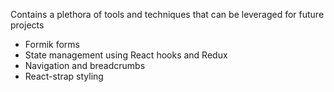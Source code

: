 Contains a plethora of tools and techniques that can be leveraged for future projects

 - Formik forms
 - State management using React hooks and Redux
 - Navigation and breadcrumbs
 - React-strap styling